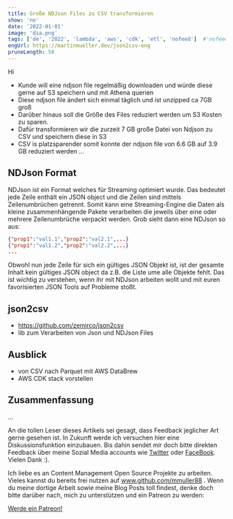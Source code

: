 ```yaml
---
title: Große NDJson Files zu CSV transformieren
show: 'no'
date: '2022-01-01'
image: 'dia.png'
tags: ['de', '2022', 'lambda', 'aws', 'cdk', 'etl', 'nofeed']  #'nofeed'
engUrl: https://martinmueller.dev/json2csv-eng
pruneLength: 50
---
```


Hi

* Kunde will eine ndjson file regelmäßig downloaden und würde diese gerne auf S3 speichern und mit Athena querien
* Diese ndjson file ändert sich einmal täglich und ist unzipped ca 7GB groß
* Darüber hinaus soll die Größe des Files reduziert werden um S3 Kosten zu sparen.
* Dafür transformieren wir die zurzeit 7 GB große Datei von Ndjson zu CSV und speichern diese in S3
* CSV is platzsparender somit konnte der ndjson file von 6.6 GB auf 3.9 GB reduziert werden
...

## NDJson Format

NDJson ist ein Format welches für Streaming optimiert wurde. Das bedeutet jede Zeile enthält ein JSON object und die Zeilen sind mittels Zeilenumbrüchen getrennt. Somit kann eine Streaming-Engine die Daten als kleine zusammenhängende Pakete verarbeiten die jeweils über eine oder mehrere Zeilenumbrüche verpackt werden. Grob sieht dann eine NDJson so aus:

```json
{"prop1":"val1.1","prop2":"val2.1",...}
{"prop1":"val1.2","prop2":"val2.2",...}
...
```

Obwohl nun jede Zeile für sich ein gültiges JSON Objekt ist, ist der gesamte Inhalt kein gültiges JSON object da z.B. die Liste ume alle Objekte fehlt. Das ist wichtig zu verstehen, wenn ihr mit NDJson arbeiten wollt und mit euren favorisierten JSON Tools auf Probleme stoßt.

## json2csv

* https://github.com/zemirco/json2csv
* lib zum Verarbeiten von Json und NDJson Files

## Ausblick

* von CSV nach Parquet mit AWS DataBrew
* AWS CDK stack vorstellen

## Zusammenfassung

...

An die tollen Leser dieses Artikels sei gesagt, dass Feedback jeglicher Art gerne gesehen ist. In Zukunft werde ich versuchen hier eine Diskussionsfunktion einzubauen. Bis dahin sendet mir doch bitte direkten Feedback über meine Sozial Media accounts wie [Twitter](https://twitter.com/MartinMueller_) oder [FaceBook](https://www.facebook.com/martin.muller.10485). Vielen Dank :).

Ich liebe es an Content Management Open Source Projekte zu arbeiten. Vieles kannst du bereits frei nutzen auf www.github.com/mmuller88 . Wenn du meine dortige Arbeit sowie meine Blog Posts toll findest, denke doch bitte darüber nach, mich zu unterstützen und ein Patreon zu werden:

<a href="https://www.patreon.com/bePatron?u=29010217" data-patreon-widget-type="become-patron-button">Werde ein Patreon!</a><script async src="https://c6.patreon.com/becomePatronButton.bundle.js"></script>